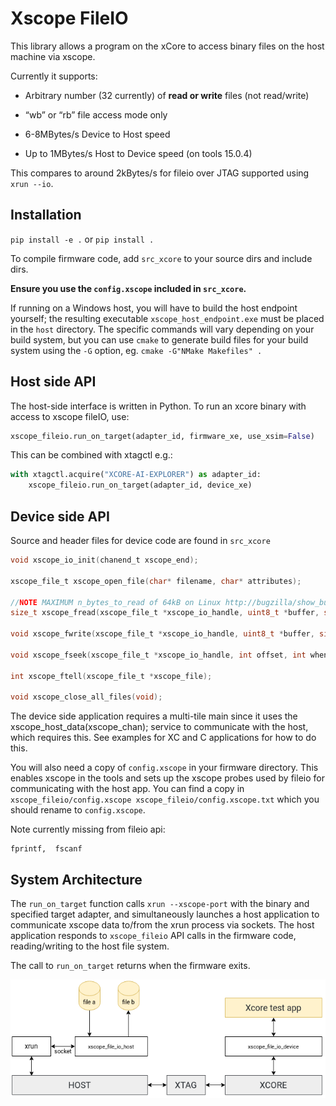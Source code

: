 # Xscope FileIO

This library allows a program on the xCore to access binary files on the host machine
via xscope.

Currently it supports:

  * Arbitrary number (32 currently) of **read or write** files (not read/write)

  * “wb” or “rb” file access mode only

  * 6-8MBytes/s Device to Host speed

  * Up to 1MBytes/s Host to Device speed (on tools 15.0.4)

This compares to around 2kBytes/s for fileio over JTAG supported using `xrun --io`.

## Installation

`pip install -e .` or `pip install .`

To compile firmware code, add `src_xcore` to your source dirs and include dirs.

**Ensure you use the `config.xscope` included in `src_xcore`.**

If running on a Windows host, you will have to build the host endpoint yourself; the resulting executable
`xscope_host_endpoint.exe` must be placed in the `host` directory. The specific commands will vary depending
on your build system, but you can use `cmake` to generate build files for your build system using the `-G`
option, eg. `cmake -G"NMake Makefiles" .`


## Host side API

The host-side interface is written in Python. To run an xcore binary with access to
xscope fileIO,
use:
```python
xscope_fileio.run_on_target(adapter_id, firmware_xe, use_xsim=False)
```
This can be combined with xtagctl e.g.:

```python
with xtagctl.acquire("XCORE-AI-EXPLORER") as adapter_id:
    xscope_fileio.run_on_target(adapter_id, device_xe)
```


## Device side API

Source and header files for device code are found in `src_xcore`

```c
void xscope_io_init(chanend_t xscope_end);

xscope_file_t xscope_open_file(char* filename, char* attributes);

//NOTE MAXIMUM n_bytes_to_read of 64kB on Linux http://bugzilla/show_bug.cgi?id=18528
size_t xscope_fread(xscope_file_t *xscope_io_handle, uint8_t *buffer, size_t n_bytes_to_read);

void xscope_fwrite(xscope_file_t *xscope_io_handle, uint8_t *buffer, size_t n_bytes_to_write);

void xscope_fseek(xscope_file_t *xscope_io_handle, int offset, int whence);

int xscope_ftell(xscope_file_t *xscope_file);  

void xscope_close_all_files(void);
```

The device side application requires a multi-tile main since it uses the xscope_host_data(xscope_chan); service
to communicate with the host, which requires this. See examples for XC and C applications for how to do this.

You will also need a copy of `config.xscope` in your firmware directory. This
enables xscope in the tools and sets up the xscope probes used by fileio for communicating with the host app. You 
can find a copy in `xscope_fileio/config.xscope xscope_fileio/config.xscope.txt` which you should rename to `config.xscope`.

Note currently missing from fileio api:

```
fprintf,  fscanf
```

## System Architecture

The `run_on_target` function calls `xrun --xscope-port` with the binary and specified target adapter,
and simultaneously launches a host application to communicate xscope data to/from 
the xrun process via sockets. The host application responds to `xscope_fileio` API calls
in the firmware code, reading/writing to the host file system.

The call to `run_on_target` returns when the firmware exits.

![System Architecture](arch.png "System Architecture")
